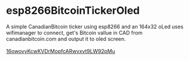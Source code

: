 # esp8266BitcoinTickerOled
A simple CanadianBitcoin ticker using esp8266 and an 164x32 oLed
uses wifimanager to connect, get's Bitcoin vallue in CAD from canadianbitcoin.com and output it to oled screen.
<br><br>
<a href="bitcoin:16owovyKcwKVDrMopfcARwvxvt9LW92pMu">16owovyKcwKVDrMopfcARwvxvt9LW92pMu</a>

